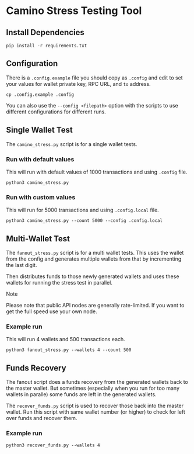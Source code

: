 # Camino Stress Testing Tool

## Install Dependencies

```
pip install -r requirements.txt
```

## Configuration

There is a `.config.example` file you should copy as `.config` and edit to set your
values for wallet private key, RPC URL, and `to` address.

```
cp .config.example .config
```

You can also use the `--config <filepath>` option with the scripts to use different
configurations for different runs.

## Single Wallet Test

The `camino_stress.py` script is for a single wallet tests.

### Run with default values

This will run with default values of 1000 transactions and using `.config` file.

```
python3 camino_stress.py
```

### Run with custom values

This will run for 5000 transactions and using `.config.local` file.

```
python3 camino_stress.py --count 5000 --config .config.local
```

## Multi-Wallet Test

The `fanout_stress.py` script is for a multi wallet tests. This uses the wallet from
the config and generates multiple wallets from that by incrementing the last digit.

Then distributes funds to those newly generated wallets and uses these wallets for
running the stress test in parallel.

> [!NOTE]  
> Please note that public API nodes are generally rate-limited. If you want to get
> the full speed use your own node.

### Example run

This will run 4 wallets and 500 transactions each.

```
python3 fanout_stress.py --wallets 4 --count 500
```

## Funds Recovery

The fanout script does a funds recovery from the generated wallets back to the
master wallet. But sometimes (especially when you run for too many wallets in
paralle) some funds are left in the generated wallets.

The `recover_funds.py` script is used to recover those back into the master wallet.
Run this script with same wallet number (or higher) to check for left over funds and
recover them.

### Example run

```
python3 recover_funds.py --wallets 4
```
